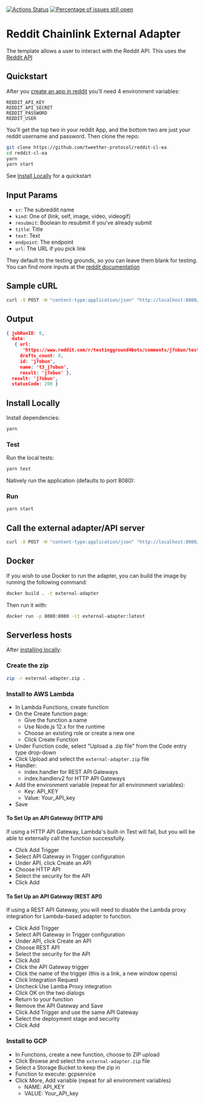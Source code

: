 [![Actions Status](https://github.com/tweether-protocol/reddit-cl-ea/workflows/yarn/badge.svg)](https://github.com/tweether-protocol/reddit-cl-ea/actions?query=workflow%3Ayarn)
[![Percentage of issues still open](http://isitmaintained.com/badge/open/tweether-protocol/reddit-cl-ea.svg)](http://isitmaintained.com/project/tweether-protocol/reddit-cl-ea "Percentage of issues still open")

# Reddit Chainlink External Adapter

The template allows a user to interact with the Reddit API. This uses the [Reddit API](https://www.reddit.com/dev/api/)

## Quickstart

After you [create an app in reddit](https://www.reddit.com/prefs/apps) you'll need 4 environment variables:
```
REDDIT_API_KEY
REDDIT_API_SECRET
REDDIT_PASSWORD
REDDIT_USER
```
You'll get the top two in your reddit App, and the bottom two are just your reddit username and password. Then clone the repo:

```bash
git clone https://github.com/tweether-protocol/reddit-cl-ea
cd reddit-cl-ea
yarn
yarn start
```

See [Install Locally](#install-locally) for a quickstart

## Input Params

- `sr`: The subreddit name
- `kind`: One of (link, self, image, video, videogif)
- `resubmit`: Boolean to resubmit if you've already submit
- `title`: Title
- `text`: Text
- `endpoint`: The endpoint
- `url`: The URL if you pick link

They default to the testing grounds, so you can leave them blank for testing. You can find more inputs at the [reddit documentation](https://www.reddit.com/dev/api/)

## Sample cURL

```bash
curl -X POST -H "content-type:application/json" "http://localhost:8080/" --data '{ "id": 0, "data": {"title":"HELLO" }}'
```

## Output

```json
{ jobRunID: 0,
  data:
   { url:
      'https://www.reddit.com/r/testingground4bots/comments/j7obun/test_title_here/',
     drafts_count: 0,
     id: 'j7obun',
     name: 't3_j7obun',
     result: 'j7obun' },
  result: 'j7obun',
  statusCode: 200 }
```

## Install Locally

Install dependencies:

```bash
yarn
```

### Test

Run the local tests:

```bash
yarn test
```

Natively run the application (defaults to port 8080):

### Run

```bash
yarn start
```

## Call the external adapter/API server

```bash
curl -X POST -H "content-type:application/json" "http://localhost:8080/" --data '{ "id": 0, "data": {"title":"HELLO" }}'
```

## Docker

If you wish to use Docker to run the adapter, you can build the image by running the following command:

```bash
docker build . -t external-adapter
```

Then run it with:

```bash
docker run -p 8080:8080 -it external-adapter:latest
```

## Serverless hosts

After [installing locally](#install-locally):

### Create the zip

```bash
zip -r external-adapter.zip .
```

### Install to AWS Lambda

- In Lambda Functions, create function
- On the Create function page:
  - Give the function a name
  - Use Node.js 12.x for the runtime
  - Choose an existing role or create a new one
  - Click Create Function
- Under Function code, select "Upload a .zip file" from the Code entry type drop-down
- Click Upload and select the `external-adapter.zip` file
- Handler:
    - index.handler for REST API Gateways
    - index.handlerv2 for HTTP API Gateways
- Add the environment variable (repeat for all environment variables):
  - Key: API_KEY
  - Value: Your_API_key
- Save

#### To Set Up an API Gateway (HTTP API)

If using a HTTP API Gateway, Lambda's built-in Test will fail, but you will be able to externally call the function successfully.

- Click Add Trigger
- Select API Gateway in Trigger configuration
- Under API, click Create an API
- Choose HTTP API
- Select the security for the API
- Click Add

#### To Set Up an API Gateway (REST API)

If using a REST API Gateway, you will need to disable the Lambda proxy integration for Lambda-based adapter to function.

- Click Add Trigger
- Select API Gateway in Trigger configuration
- Under API, click Create an API
- Choose REST API
- Select the security for the API
- Click Add
- Click the API Gateway trigger
- Click the name of the trigger (this is a link, a new window opens)
- Click Integration Request
- Uncheck Use Lamba Proxy integration
- Click OK on the two dialogs
- Return to your function
- Remove the API Gateway and Save
- Click Add Trigger and use the same API Gateway
- Select the deployment stage and security
- Click Add

### Install to GCP

- In Functions, create a new function, choose to ZIP upload
- Click Browse and select the `external-adapter.zip` file
- Select a Storage Bucket to keep the zip in
- Function to execute: gcpservice
- Click More, Add variable (repeat for all environment variables)
  - NAME: API_KEY
  - VALUE: Your_API_key
